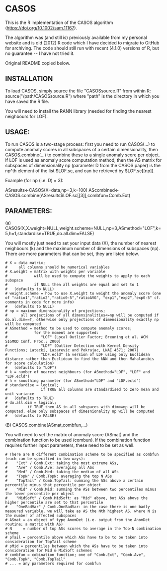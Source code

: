 # CASOS

This is the R implementation of the CASOS algorithm (https://doi.org/10.1002/sam.11167).

The algorithm was (and still is) previously available from my personal website and is old (2012) R code which I have decided to migrate to GitHub for archiving.
The code should still run with recent (4.1.0) versions of R, but no guarantee -- I have not tried it.

Original README copied below.

## INSTALLATION
To load CASOS, simply source the file "CASOSsource.R" from within R:
source("/path/CASOSsource.R")
where "path" is the directory in which you have saved the R file.

You will need to install the RANN library (needed for finding the nearest neighbours for LOF).


## USAGE:

To run CASOS is a two-stage process: first you need to run CASOS(...) to compute anomaly scores in all subspaces of a certain dimensionality, then CASOS.combine(...) to combine these to a single anomaly score per object.
If LOF is used as anomaly score computation method, then the AS matrix for subspaces of dimensionality np (parameter D from the CASOS paper) is the np^th element of the list $LOF.sc, and can be retrieved by $LOF.sc[[np]].

Example (for np (i.e. D) = 3):

ASresults<-CASOS(X=data,np=3,k=100)
AScombined<-CASOS.combine(ASresults$LOF.sc[[3]],combfun=Comb.Ext)


## PARAMETERS:

  (a) CASOS(X,X.weight=NULL,weight.scheme=NULL,np=3,ASmethod="LOF",k=5,h=1,standardise=TRUE,do.all.dim=FALSE)

  You will mostly just need to set your input data (X), the number of nearest neighbours (k) and the maximum number of dimensions of subspaces (np).
  There are more parameters that can be set, they are listed below.

	# X = data matrix;
	#     all columns should be numerical variables
	# X.weight = matrix with weights per variable
	#            will be used to compute the weights to apply to each subspace
	#            if NULL then all weights are equal and set to 1
	#	(defaults to NULL)
	# weight.scheme = how to use X.weight to weight the anomaly score (one of "ratio1","ratio2","ratio0-5","ratioAVG", "exp1","exp2","exp0-5" cf. comments in code for more info)
	#	(defaults to NULL)
	# np = maximum dimensionality of projections;
	#      all projections of all dimensinalities<=np will be computed if do.al.dim==T, otherwise only projections of dimensionality exactly np will be computed
	# ASmethod = method to be used to compute anomaly scores;
	#            for the moment are supported:
	#               "LOF" (Local Outlier Factor; Breuning et al. ACM SIGMOD Conf. Proc.; 2000)
	#               "LDF" (Outlier Detection with Kernel Density Functions; Latecki, Lazarevic and Pokrajac, LNAI 4571; 2007)
	#               "LDF.ecld" (a version of LDF using only Euclidean distance rather than Euclidean to find the kNN and then Mahalanobis for score calculation)
	#	(defaults to "LOF")
	# k = number of nearest neighbours (for ASmethod="LOF", "LDF" and "LDF.ecld")
	# h = smoothing parameter (for ASmethod="LDF" and "LDF.ecld")
	# standardise = logical;
	#               if TRUE all columns are standardised to zero mean and unit variance
	#	(defaults to TRUE)
	# do.all.dim = logical;
	#         if TRUE then AS in all subspaces with dim<=np will be computed, else only subspaces of dimesnionality np will be computed
	#	(defaults to FALSE)

  (B) CASOS.combine(ASmat,combfun,...)

  You will need to set the matrix of anomaly score (ASmat) and the combination function to be used (combun). If the combination function requires further input parameters, these need to be set as well.

  	# There are 8 different combination scheme to be specified as combfun (each can be specified in two ways):
  	#    "Ext" / Comb.Ext: taking the most extreme ASs,
  	#    "Ave" / Comb.Ave: averaging all ASs
  	#    "Med" / Comb.Med: taking the median of all ASs
  	#    "TopN" / Comb.TopN: averaging the top N ASs
  	#    "TopTail" / Comb.TopTail: summing the ASs above a certain percentile minus that percentile per object
  	#    "Mid" / Comb.Mid: summing the ASs between two percentiles minus the lower percentile per object
  	#    "MidSoft" / Comb.MidSoft: as "Mid" above, but ASs above the higher percentile are set to that percentile
  	#    "OneBadVar" / Comb.OneBadVar: in the case there is one badly measured variable, we will take as AS the Nth highest AS, where N is the number of affected subspaces
  	# ASmat = an object of type AnomDet (i.e. output from the AnomDet routine; a matrix with AS)
  	# N     = number of top ASs scores to average in the Top-N combination scheme
  	# pTail = percentile above which ASs have to be to be taken into consideration for TopTail scheme
  	# pMid = percentiles between which the ASs have to be taken into consideration for Mid & MidSoft schemes
  	# combfun = cobination function; one of "Comb.Ext", "Comb.Ave", "Comb.TopN", "Comb.TopTail"
  	# ... = any parameters required for combfun
